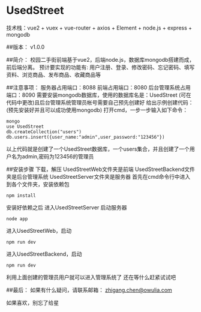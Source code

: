 # UsedStreet

技术栈：vue2 + vuex + vue-router + axios + Element + node.js + express + mongodb

##版本：
v1.0.0

##简介：
校园二手街前端基于vue2，后端node.js，数据库mongodb搭建而成，前后端分离。
预计要实现的功能有:
用户注册、登录、修改密码、忘记密码、填写资料、浏览商品、发布商品、收藏商品等

##注意事项：
服务器占用端口：8088
前端占用端口：8080
后台管理系统占用端口：8090
需要安装mongodb数据库，使用的数据库名是：UsedStreet (可在代码中更改)且后台管理系统管理员帐号需要自己预先创建好
给出示例创建代码：(预先安装好并且可以成功使用mongodb)
打开cmd，一步一步输入如下命令：
```
mongo
use UsedStreet
db.createCollection("users")
db.users.insert({user_name:"admin",user_password:"123456"})
```
以上代码就是创建了一个UsedStreet数据库，一个users集合，并且创建了一个用户名为admin,密码为123456的管理员

##安装步骤
下载，解压
UsedStreetWeb文件夹是前端
UsedStreetBackend文件夹是后台管理系统
UsedStreetServer文件夹是服务器
首先在cmd命令行中进入到各个文件夹，安装依赖包
```
npm install
```
安装好依赖之后
进入UsedStreetServer
启动服务器
```
node app
```
进入UsedStreetWeb，启动
```
npm run dev
```
进入UsedStreetBackend，启动
```
npm run dev
```
利用上面创建的管理员用户就可以进入管理系统了
还在等什么赶紧试试吧

##最后：
如果有什么疑问，请联系邮箱：
zhigang.chen@owulia.com

如果喜欢，别忘了给星